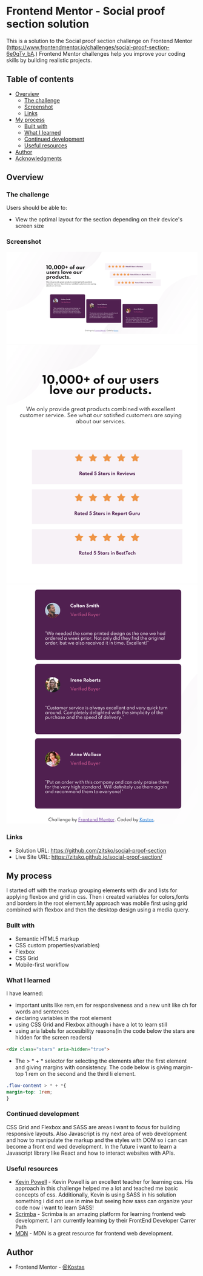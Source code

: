# Frontend Mentor - Social proof section solution

This is a solution to the Social proof section challenge on Frontend Mentor (https://www.frontendmentor.io/challenges/social-proof-section-6e0qTv_bA.) Frontend Mentor challenges help you improve your coding skills by building realistic projects. 

## Table of contents

- [Overview](#overview)
  - [The challenge](#the-challenge)
  - [Screenshot](#screenshot)
  - [Links](#links)
- [My process](#my-process)
  - [Built with](#built-with)
  - [What I learned](#what-i-learned)
  - [Continued development](#continued-development)
  - [Useful resources](#useful-resources)
- [Author](#author)
- [Acknowledgments](#acknowledgments)


## Overview

### The challenge

Users should be able to:

- View the optimal layout for the section depending on their device's screen size

### Screenshot
![](./screenshots/screenshot-desktop.png)
![](./screenshots/screenshot-mobile1.png)
![](./screenshots/screenshot-mobile2.png)



### Links

- Solution URL: https://github.com/zitsko/social-proof-section
- Live Site URL: https://zitsko.github.io/social-proof-section/

## My process
I started off with the markup grouping elements with div and lists  for  applying flexbox and grid in css. Then i created variables for colors,fonts and borders in the root element.My approach was mobile first using grid combined with flexbox and then the desktop design using a media query.

### Built with

- Semantic HTML5 markup
- CSS custom properties(variables)
- Flexbox
- CSS Grid
- Mobile-first workflow

### What I learned

 I have learned: 
 - important units like rem,em for responsiveness and a new unit like ch for words and sentences
 - declaring variables in the root element 
 - using CSS Grid and Flexbox although i have a lot to learn still
 - using aria labels for accesibility reasons(in the code below the stars are hidden for the screen readers)
 ```html
<div class="stars" aria-hidden="true">
```
 - The > * + * selector for selecting the elements after the first element and giving margins with consistency. The code below is giving margin-top 1 rem on the second and the third li element.
```css
.flow-content > * + *{
margin-top: 1rem;
}
```

### Continued development
CSS Grid and Flexbox and SASS are  areas i want to focus for building responsive layouts. Also Javascript is my next area of web development and how to manipulate the markup and the styles with DOM so i can can become a front end wed development. In the future i want to learn a Javascript library like React and how to interact websites with APIs. 

### Useful resources

- [Kevin Powell](https://youtu.be/K27WULzr2P8?list=PL3zBJqt8nv1Juf9j6kCt-uWoOmmbyEumO) - Kevin Powell is an excellent teacher for learning css. His approach in this challenge helped me a lot and teached me basic concepts of css. Additionally, Kevin is using SASS in his solution something i did not use in mine  but seeing how sass can organize your code now i want to learn SASS!
- [Scrimba](https://scrimba.com/) - Scrimba is an amazing platform for learning frontend web development. I am currently learning by their FrontEnd Developer Carrer Path
- [MDN](https://developer.mozilla.org/en-US/) - MDN is a great resource for frontend web development.


## Author
- Frontend Mentor - [@Kostas](https://www.frontendmentor.io/profile/zitsko)






